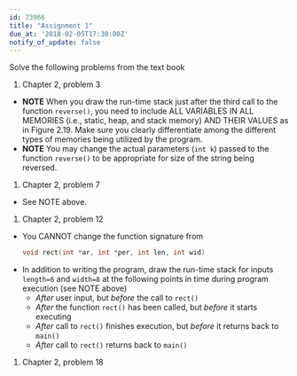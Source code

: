 ```yaml
---
id: 73966
title: "Assignment 1"
due_at: '2018-02-05T17:30:00Z'
notify_of_update: false
---
```


Solve the following problems from the text book

1. Chapter 2, problem 3
  * **NOTE** When you draw the run-time stack just after the third call to the
    function `reverse()`, you need to include ALL VARIABLES IN ALL MEMORIES
    (i.e., static, heap, and stack memory) AND THEIR VALUES as in Figure 2.19.
    Make sure you clearly differentiate among the different types of memories
    being utilized by the program.
  * **NOTE** You may change the actual parameters (`int k`) passed to the
    function `reverse()` to be appropriate for size of the string being
    reversed.

1. Chapter 2, problem 7
  * See NOTE above.

1. Chapter 2, problem 12
  * You CANNOT change the function signature from
    ```c
    void rect(int *ar, int *per, int len, int wid)
    ```
  * In addition to writing the program, draw the run-time stack for inputs
    `length=6` and `width=8` at the following points in time during
    program execution (see NOTE above)
    * *After* user input, but *before* the call to `rect()`
    * *After* the function `rect()` has been called, but *before* it starts
      executing
    * *After* call to `rect()` finishes execution, but *before* it
      returns back to `main()`
    * *After* call to `rect()` returns back to `main()`

1. Chapter 2, problem 18
